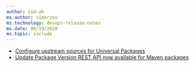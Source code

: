```yaml
---
author: sid-ah
ms.author: simerzou
ms.technology: devops-release-notes
ms.date: 08/19/2020
ms.topic: include
---
```


- [Configure upstream sources for Universal Packages](##configure-upstream-sources-for-universal-packages)
- [Update Package Version REST API now available for Maven packages](#update-package-version-rest-api-now-available-for-maven-packages)
